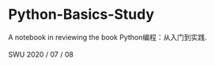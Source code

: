 # Python-Basics-Study
A notebook in reviewing the book Python编程：从入门到实践.
<br>
<br>
SWU
2020 / 07 / 08
